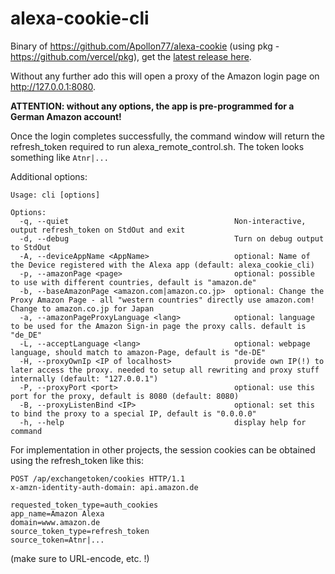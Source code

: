 # alexa-cookie-cli
Binary of https://github.com/Apollon77/alexa-cookie (using pkg - https://github.com/vercel/pkg), get the [latest release here](https://github.com/adn77/alexa-cookie-cli/releases/latest).

Without any further ado this will open a proxy of the Amazon login page on http://127.0.0.1:8080.

**ATTENTION: without any options, the app is pre-programmed for a German Amazon account!**

Once the login completes successfully, the command window will return the refresh_token required to run alexa_remote_control.sh.
The token looks something like `Atnr|...`

Additional options:
````
Usage: cli [options]

Options:
  -q, --quiet                                     Non-interactive, output refresh_token on StdOut and exit
  -d, --debug                                     Turn on debug output to StdOut
  -A, --deviceAppName <AppName>                   optional: Name of the Device registered with the Alexa app (default: alexa_cookie_cli)
  -p, --amazonPage <page>                         optional: possible to use with different countries, default is "amazon.de"
  -b, --baseAmazonPage <amazon.com|amazon.co.jp>  optional: Change the Proxy Amazon Page - all "western countries" directly use amazon.com! Change to amazon.co.jp for Japan
  -a, --amazonPageProxyLanguage <lang>            optional: language to be used for the Amazon Sign-in page the proxy calls. default is "de_DE"
  -L, --acceptLanguage <lang>                     optional: webpage language, should match to amazon-Page, default is "de-DE"
  -H, --proxyOwnIp <IP of localhost>              provide own IP(!) to later access the proxy. needed to setup all rewriting and proxy stuff internally (default: "127.0.0.1")
  -P, --proxyPort <port>                          optional: use this port for the proxy, default is 8080 (default: 8080)
  -B, --proxyListenBind <IP>                      optional: set this to bind the proxy to a special IP, default is "0.0.0.0"
  -h, --help                                      display help for command
 ````

For implementation in other projects, the session cookies can be obtained using the refresh_token like this:
````
POST /ap/exchangetoken/cookies HTTP/1.1
x-amzn-identity-auth-domain: api.amazon.de

requested_token_type=auth_cookies
app_name=Amazon Alexa
domain=www.amazon.de
source_token_type=refresh_token
source_token=Atnr|...
````
(make sure to URL-encode, etc. !)
